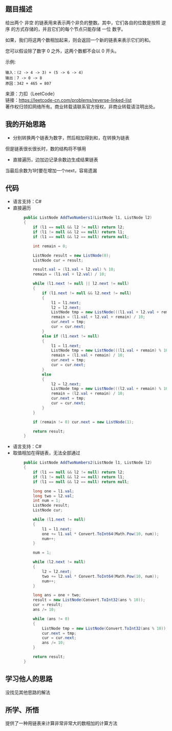 ## 题目描述

给出两个 非空 的链表用来表示两个非负的整数。其中，它们各自的位数是按照 逆序 的方式存储的，并且它们的每个节点只能存储 一位 数字。

如果，我们将这两个数相加起来，则会返回一个新的链表来表示它们的和。

您可以假设除了数字 0 之外，这两个数都不会以 0 开头。

示例:

```
输入：(2 -> 4 -> 3) + (5 -> 6 -> 4)
输出：7 -> 0 -> 8
原因：342 + 465 = 807
```

来源：力扣（LeetCode）  
链接：https://leetcode-cn.com/problems/reverse-linked-list  
著作权归领扣网络所有。商业转载请联系官方授权，非商业转载请注明出处。

## 我的开始思路

- 分别转换两个链表为数字，然后相加得到和，在转换为链表

但是链表很长很长时，数的结构将不够用

- 直接遍历，边加边记录余数边生成结果链表

当最后余数为1时要在增加一个next，容易遗漏

## 代码

- 语言支持：C#
- 直接遍历

```C#
        public ListNode AddTwoNumbers1(ListNode l1, ListNode l2)
        {
            if (l1 == null && l2 != null) return l2;
            if (l1 != null && l2 == null) return l1;
            if (l1 == null && l2 == null) return null;

            int remain = 0;

            ListNode result = new ListNode(0);
            ListNode cur = result;

            result.val = (l1.val + l2.val) % 10;
            remain = (l1.val + l2.val) / 10;

            while (l1.next != null || l2.next != null)
            {
                if (l1.next != null && l2.next != null)
                {
                    l1 = l1.next;
                    l2 = l2.next;
                    ListNode tmp = new ListNode(((l1.val + l2.val + remain) % 10));
                    remain = (l1.val + l2.val + remain) / 10;
                    cur.next = tmp;
                    cur = cur.next;
                }
                else if (l1.next != null)
                {
                    l1 = l1.next;
                    ListNode tmp = new ListNode(((l1.val + remain) % 10));
                    remain = (l1.val + remain) / 10;
                    cur.next = tmp;
                    cur = cur.next;
                }
                else
                {
                    l2 = l2.next;
                    ListNode tmp = new ListNode(((l2.val + remain) % 10));
                    remain = (l2.val + remain) / 10;
                    cur.next = tmp;
                    cur = cur.next;
                }
            }

            if (remain != 0) cur.next = new ListNode(1);

            return result;
        }
```

- 语言支持：C#
- 取值相加在得链表，无法全部通过

```C#
        public ListNode AddTwoNumbers2(ListNode l1, ListNode l2)
        {
            if (l1 == null && l2 != null) return l2;
            if (l1 != null && l2 == null) return l1;
            if (l1 == null && l2 == null) return null;

            long one = l1.val;
            long two = l2.val;
            int num = 1;
            ListNode result;
            ListNode cur;

            while (l1.next != null)
            {
                l1 = l1.next;
                one += l1.val * Convert.ToInt64(Math.Pow(10, num));
                num++;
            }

            num = 1;

            while (l2.next != null)
            {
                l2 = l2.next;
                two += l2.val * Convert.ToInt64(Math.Pow(10, num));
                num++;
            }

            long ans = one + two;
            result = new ListNode(Convert.ToInt32(ans % 10));
            cur = result;
            ans /= 10;

            while (ans != 0)
            {
                ListNode tmp = new ListNode(Convert.ToInt32(ans % 10));
                cur.next = tmp;
                cur = cur.next;
                ans /= 10;
            }

            return result;
        }
```

## 学习他人的思路

没找见其他思路的解法

## 所学、所悟

提供了一种用链表来计算非常非常大的数相加的计算方法
